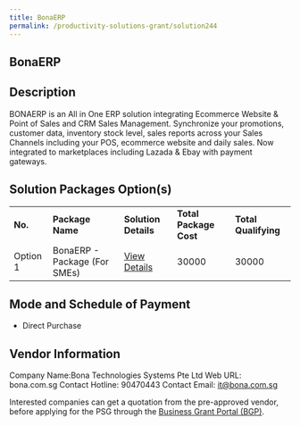 ```yaml
---
title: BonaERP
permalink: /productivity-solutions-grant/solution244
---
```


## BonaERP

## Description

BONAERP is an All in One ERP solution integrating Ecommerce Website & Point of Sales and CRM Sales Management.
Synchronize your promotions, customer data, inventory stock level, sales reports across your Sales Channels including your POS, ecommerce website and daily sales. Now integrated to marketplaces including Lazada & Ebay with payment gateways.

## Solution Packages Option(s)

<table>
<tr>
<td><b>No.</b></td>
<td><b>Package Name</b></td>
<td><b>Solution Details</b></td>
<td><b>Total Package Cost</b></td>
<td><b>Total Qualifying</b></td>
</tr>
<tr>
<td>Option 1</td>
<td>BonaERP - Package (For SMEs)</td>
<td><a href='https://www.gobusiness.gov.sg/images/psg/Desensitised_20190049_BONAERP_Annex_3_Part_23.pdf'>View Details</a></td>
<td>30000</td>
<td>30000</td>
</tr>
</table>

## Mode and Schedule of Payment

 - Direct Purchase

## Vendor Information

 Company Name:Bona Technologies Systems Pte Ltd 
Web URL: bona.com.sg 
Contact Hotline: 90470443 
Contact Email: it@bona.com.sg 


Interested companies can get a quotation from the pre-approved vendor, before applying for the PSG through the <a href='https://www.businessgrants.gov.sg/'>Business Grant Portal (BGP)</a>.
